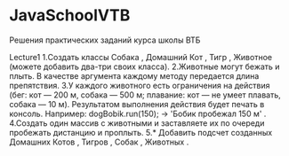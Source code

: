 # JavaSchoolVTB
Решения практических заданий курса школы ВТБ

Lecture1
1.Создать классы Собака , Домашний Кот , Тигр , Животное (можете добавить два-три своих
класса).
2.Животные могут бежать и плыть. В качестве аргумента каждому методу передается длина
препятствия.
3.У каждого животного есть ограничения на действия (бег: кот — 200 м, собака — 500 м;
плавание: кот — не умеет плавать, собака — 10 м). Результатом выполнения действия будет
печать в консоль. Например: dogBobik.run(150); -> 'Бобик пробежал 150 м' .
4.Создать один массив с животными и заставляете их по очереди пробежать дистанцию и
проплыть.
5.* Добавить подсчет созданных Домашних Котов , Тигров , Собак , Животных .
